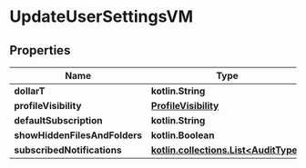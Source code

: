 
# UpdateUserSettingsVM

## Properties
Name | Type | Description | Notes
------------ | ------------- | ------------- | -------------
**dollarT** | **kotlin.String** |  | 
**profileVisibility** | [**ProfileVisibility**](ProfileVisibility.md) |  |  [optional]
**defaultSubscription** | **kotlin.String** |  |  [optional]
**showHiddenFilesAndFolders** | **kotlin.Boolean** |  |  [optional]
**subscribedNotifications** | [**kotlin.collections.List&lt;AuditType&gt;**](AuditType.md) |  |  [optional]



